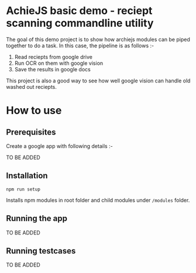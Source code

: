 # AchieJS basic demo - reciept scanning commandline utility

The goal of this demo project is to show how archiejs modules can be piped together
to do a task. In this case, the pipeline is as follows :-

1. Read reciepts from google drive
2. Run OCR on them with google vision
3. Save the results in google docs

This project is also a good way to see how well google vision can handle old washed out
reciepts.


# How to use

## Prerequisites

Create a google app with following details :-

TO BE ADDED

## Installation

```
npm run setup
```

Installs npm modules in root folder and child modules under `/modules` folder.

## Running the app

TO BE ADDED


## Running testcases

TO BE ADDED

